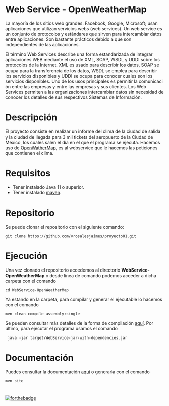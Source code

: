 # Web Service - OpenWeatherMap

La mayoría de los sitios web grandes: Facebook, Google, Microsoft; usan aplicaciones que utilizan servicios webs (web services). Un web service es un conjunto de protocolos y estándares que sirven para intercambiar datos entre aplicaciones. Son bastante prácticos debido a que son independientes de las aplicaciones.

El término Web Services describe una forma estandarizada de integrar aplicaciones WEB mediante el uso de XML, SOAP, WSDL y UDDI sobre los protocolos de la Internet. XML es usado para describir los datos, SOAP se ocupa para la transferencia de los datos, WSDL se emplea para describir los servicios disponibles y UDDI se ocupa para conocer cuales son los servicios disponibles. Uno de los usos principales es permitir la comunicaci ́on entre las empresas y entre las empresas y sus clientes. Los Web Services permiten a las organizaciones intercambiar datos sin necesidad de conocer los detalles de sus respectivos Sistemas de Información.

# Descripción
El proyecto consiste en realizar un informe del clima de la ciudad de salida y la ciudad de llegada para 3 mil tickets del aeropuerto de la Ciudad de México, los cuales salen el día en el que el programa se ejecuta. Hacemos uso de [OpenWatherMap](https://openweathermap.org/), es al webservice que le hacemos las peticiones que contienen el clima.
# Requisitos

 - Tener instalado Java 11 o superior.
 - Tener instalado [maven](https://maven.apache.org/).

# Repositorio
Se puede clonar el repositorio con el siguiente comando:
```
git clone https://github.com/vrosalesjaimes/proyecto01.git
```
# Ejecución
Una vez clonado el repositorio accedemos al directorio **WebService-OpenWeatherMap** o desde línea de comando podemos acceder a dicha carpeta con el comando 

    cd WebService-OpenWeatherMap
Ya estando en la carpeta, para compilar y generar el ejecutable lo hacemos con el comando

    mvn clean compile assembly:single

Se pueden consultar más detalles de la forma de compilación [aquí](https://vrosalesjaimes.netlify.app/sections/post/maven). Por último, para ejecutar el programa usamos el comando

     java -jar target/WebService-jar-with-dependencies.jar


# Documentación
Puedes consultar la documentación [aquí](https://63b9eeac60c30179d235babf--webservice-opemweathermap.netlify.app/apidocs/myp/package-summary.html) o generarla con el comando 

    mvn site

# 
[![forthebadge](https://forthebadge.com/images/badges/made-with-java.svg)](https://forthebadge.com)
